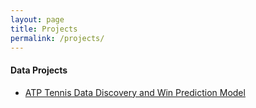 ```yaml
---
layout: page
title: Projects
permalink: /projects/
---
```


#### Data Projects

* [ATP Tennis Data Discovery and Win Prediction Model](/projects/ATP_data_project.html)
